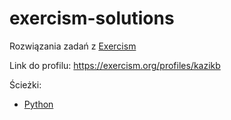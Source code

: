 # exercism-solutions

Rozwiązania zadań z [Exercism](https://exercism.org)

Link do profilu: https://exercism.org/profiles/kazikb

Ścieżki:
- [Python](python/README.md)
